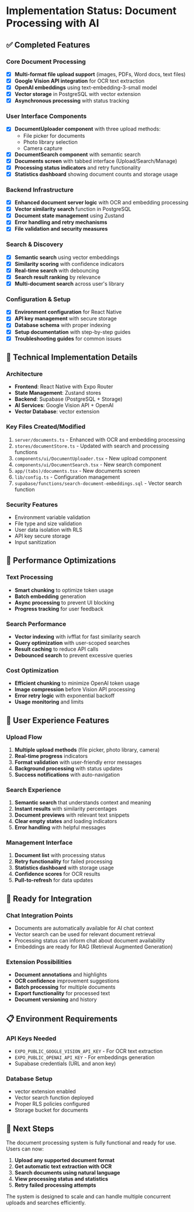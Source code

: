 # Implementation Status: Document Processing with AI

## ✅ Completed Features

### Core Document Processing

- [x] **Multi-format file upload support** (images, PDFs, Word docs, text files)
- [x] **Google Vision API integration** for OCR text extraction
- [x] **OpenAI embeddings** using text-embedding-3-small model
- [x] **Vector storage** in PostgreSQL with vector extension
- [x] **Asynchronous processing** with status tracking

### User Interface Components

- [x] **DocumentUploader component** with three upload methods:
  - File picker for documents
  - Photo library selection
  - Camera capture
- [x] **DocumentSearch component** with semantic search
- [x] **Documents screen** with tabbed interface (Upload/Search/Manage)
- [x] **Processing status indicators** and retry functionality
- [x] **Statistics dashboard** showing document counts and storage usage

### Backend Infrastructure

- [x] **Enhanced document server logic** with OCR and embedding processing
- [x] **Vector similarity search** function in PostgreSQL
- [x] **Document state management** using Zustand
- [x] **Error handling and retry mechanisms**
- [x] **File validation and security measures**

### Search & Discovery

- [x] **Semantic search** using vector embeddings
- [x] **Similarity scoring** with confidence indicators
- [x] **Real-time search** with debouncing
- [x] **Search result ranking** by relevance
- [x] **Multi-document search** across user's library

### Configuration & Setup

- [x] **Environment configuration** for React Native
- [x] **API key management** with secure storage
- [x] **Database schema** with proper indexing
- [x] **Setup documentation** with step-by-step guides
- [x] **Troubleshooting guides** for common issues

## 🔧 Technical Implementation Details

### Architecture

- **Frontend**: React Native with Expo Router
- **State Management**: Zustand stores
- **Backend**: Supabase (PostgreSQL + Storage)
- **AI Services**: Google Vision API + OpenAI
- **Vector Database**: vector extension

### Key Files Created/Modified

1. `server/documents.ts` - Enhanced with OCR and embedding processing
2. `stores/documentStore.ts` - Updated with search and processing functions
3. `components/ui/DocumentUploader.tsx` - New upload component
4. `components/ui/DocumentSearch.tsx` - New search component
5. `app/(tabs)/documents.tsx` - New documents screen
6. `lib/config.ts` - Configuration management
7. `supabase/functions/search-document-embeddings.sql` - Vector search function

### Security Features

- Environment variable validation
- File type and size validation
- User data isolation with RLS
- API key secure storage
- Input sanitization

## 🚀 Performance Optimizations

### Text Processing

- **Smart chunking** to optimize token usage
- **Batch embedding** generation
- **Async processing** to prevent UI blocking
- **Progress tracking** for user feedback

### Search Performance

- **Vector indexing** with ivfflat for fast similarity search
- **Query optimization** with user-scoped searches
- **Result caching** to reduce API calls
- **Debounced search** to prevent excessive queries

### Cost Optimization

- **Efficient chunking** to minimize OpenAI token usage
- **Image compression** before Vision API processing
- **Error retry logic** with exponential backoff
- **Usage monitoring** and limits

## 📱 User Experience Features

### Upload Flow

1. **Multiple upload methods** (file picker, photo library, camera)
2. **Real-time progress** indicators
3. **Format validation** with user-friendly error messages
4. **Background processing** with status updates
5. **Success notifications** with auto-navigation

### Search Experience

1. **Semantic search** that understands context and meaning
2. **Instant results** with similarity percentages
3. **Document previews** with relevant text snippets
4. **Clear empty states** and loading indicators
5. **Error handling** with helpful messages

### Management Interface

1. **Document list** with processing status
2. **Retry functionality** for failed processing
3. **Statistics dashboard** with storage usage
4. **Confidence scores** for OCR results
5. **Pull-to-refresh** for data updates

## 🔮 Ready for Integration

### Chat Integration Points

- Documents are automatically available for AI chat context
- Vector search can be used for relevant document retrieval
- Processing status can inform chat about document availability
- Embeddings are ready for RAG (Retrieval Augmented Generation)

### Extension Possibilities

- **Document annotations** and highlights
- **OCR confidence** improvement suggestions
- **Batch processing** for multiple documents
- **Export functionality** for processed text
- **Document versioning** and history

## 📋 Environment Requirements

### API Keys Needed

- `EXPO_PUBLIC_GOOGLE_VISION_API_KEY` - For OCR text extraction
- `EXPO_PUBLIC_OPENAI_API_KEY` - For embeddings generation
- Supabase credentials (URL and anon key)

### Database Setup

- vector extension enabled
- Vector search function deployed
- Proper RLS policies configured
- Storage bucket for documents

## 🎯 Next Steps

The document processing system is fully functional and ready for use. Users can now:

1. **Upload any supported document format**
2. **Get automatic text extraction with OCR**
3. **Search documents using natural language**
4. **View processing status and statistics**
5. **Retry failed processing attempts**

The system is designed to scale and can handle multiple concurrent uploads and searches efficiently.

